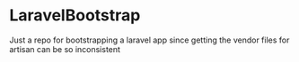 # LaravelBootstrap
Just a repo for bootstrapping a laravel app since getting the vendor files for artisan can be so inconsistent
